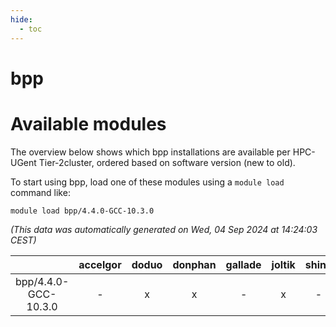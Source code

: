 ```yaml
---
hide:
  - toc
---
```


bpp
===

# Available modules


The overview below shows which bpp installations are available per HPC-UGent Tier-2cluster, ordered based on software version (new to old).

To start using bpp, load one of these modules using a `module load` command like:

```shell
module load bpp/4.4.0-GCC-10.3.0
```

*(This data was automatically generated on Wed, 04 Sep 2024 at 14:24:03 CEST)*  

| |accelgor|doduo|donphan|gallade|joltik|shinx|skitty|
| :---: | :---: | :---: | :---: | :---: | :---: | :---: | :---: |
|bpp/4.4.0-GCC-10.3.0|-|x|x|-|x|-|-|

